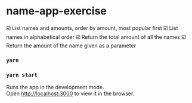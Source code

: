 # name-app-exercise

:ballot_box_with_check: List names and amounts, order by amount, most popular first
:ballot_box_with_check: List names in alphabetical order
:ballot_box_with_check: Return the total amount of all the names
:ballot_box_with_check: Return the amount of the name given as a parameter



### `yarn`
### `yarn start`

Runs the app in the development mode.\
Open [http://localhost:3000](http://localhost:3000) to view it in the browser.
